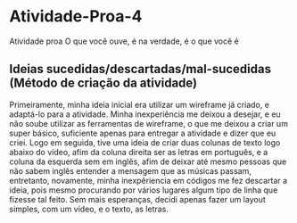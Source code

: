 # Atividade-Proa-4
Atividade proa O que você ouve, é na verdade, é o que você é

## Ideias sucedidas/descartadas/mal-sucedidas (Método de criação da atividade)
Primeiramente, minha ideia inicial era utilizar um wireframe já criado, e adaptá-lo para a atividade. Minha inexperiência me deixou a desejar, e eu não soube utilizar as ferramentas de wireframe, o que me deixou a criar um super básico, suficiente apenas para entregar a atividade e dizer que eu criei.
Logo em seguida, tive uma ideia de criar duas colunas de texto logo abaixo do vídeo, afim da coluna direita ser as letras em português, e a coluna da esquerda sem em inglês, afim de deixar até mesmo pessoas que não sabem inglês entender a mensagem que as músicas passam, entretanto, novamente, minha inexpêriencia em códigos me fez descartar a ideia, pois mesmo procurando por vários lugares algum tipo de linha que fizesse tal feito. Sem mais esperanças, decidi apenas fazer um layout simples, com um vídeo, e o texto, as letras. 

